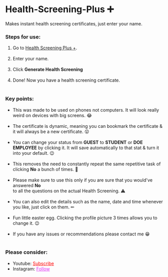 # Health-Screening-Plus ➕
Makes instant health screening certificates, just enter your name.

<h3>Steps for use: </h3>
<ol style="margin-bottom:10px;">
  <li>Go to <a href="https://gsrhackz.github.io/Health-Screening-Plus/">Health Screening Plus +</a>.</li><br>
<li>Enter your name.</li><br>
<li>Click <b>Generate Health Screening</b></li><br>
  <li>Done! Now you have a health screening certificate.</li><br>
</ol>

<h3>Key points:</h3>
<ul style="margin-bottom:10px;">
  <li>This was made to be used on phones not computers. It will look really weird on devices with big screens. 😂</li><br>
  <li>The certificate is dynamic, meaning you can bookmark the certificate & it will always be a new certificate. 😲</li><br>
  <li>You can change your status from <b>GUEST</b> to <b>STUDENT</b> or <b>DOE EMPLOYEE</b> by clicking it. It will save automatically to that stat & turn it into your default. 😉</li><br>
  <li>This removes the need to constantly repeat the same repetitive task of clicking <b>No</b> a bunch of times. 🙌</li><br>
  <li>Please make sure to use this only if you are sure that you would've answered <b>No</b> <br>to all the questions on the actual Health Screening. ⚠️</li><br>
  <li>You can also edit the details such as the name, date and time whenever you like, just click on them. ✏</li><br>
  <li>Fun little easter egg. Clicking the profile picture 3 times allows you to change it. 😉</li><br>
  <li>If you have any issues or recommendations please contact me 😁</li><br>
</ul>
<h3>Please consider:</h3>
<ul>
  <li>Youtube:  <a style="color:red;" target="_Blank" href="https://www.youtube.com/channel/UCinBnZ2BKAbCKA1w9lmFd0w">Subscribe</a></li>
  <li>Instagram:  <a style="color:#dc2ef0;" target="_Blank" href="https://www.instagram.com/nyc.geahad.codes/">Follow</a></li>
</ul>
